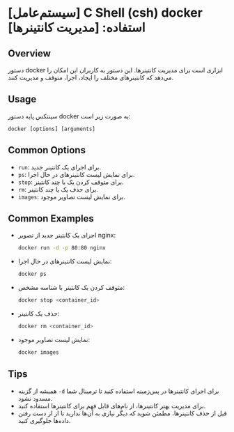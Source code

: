 # [سیستم‌عامل] C Shell (csh) docker استفاده: [مدیریت کانتینرها]

## Overview
دستور docker ابزاری است برای مدیریت کانتینرها. این دستور به کاربران این امکان را می‌دهد که کانتینرهای مختلف را ایجاد، اجرا، متوقف و مدیریت کنند.

## Usage
سینتکس پایه دستور docker به صورت زیر است:

```
docker [options] [arguments]
```

## Common Options
- `run`: برای اجرای یک کانتینر جدید.
- `ps`: برای نمایش لیست کانتینرهای در حال اجرا.
- `stop`: برای متوقف کردن یک یا چند کانتینر.
- `rm`: برای حذف یک یا چند کانتینر.
- `images`: برای نمایش لیست تصاویر موجود.

## Common Examples
- اجرای یک کانتینر جدید از تصویر nginx:
  ```bash
  docker run -d -p 80:80 nginx
  ```

- نمایش لیست کانتینرهای در حال اجرا:
  ```bash
  docker ps
  ```

- متوقف کردن یک کانتینر با شناسه مشخص:
  ```bash
  docker stop <container_id>
  ```

- حذف یک کانتینر:
  ```bash
  docker rm <container_id>
  ```

- نمایش لیست تصاویر موجود:
  ```bash
  docker images
  ```

## Tips
- همیشه از گزینه `-d` برای اجرای کانتینرها در پس‌زمینه استفاده کنید تا ترمینال شما مسدود نشود.
- برای مدیریت بهتر کانتینرها، از نام‌های قابل فهم برای کانتینرها استفاده کنید.
- قبل از حذف کانتینرها، مطمئن شوید که دیگر نیازی به آن‌ها ندارید تا از از دست رفتن داده‌ها جلوگیری کنید.